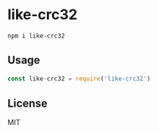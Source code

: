 # like-crc32

```
npm i like-crc32
```

## Usage

```js
const like-crc32 = require('like-crc32')
```

## License

MIT
